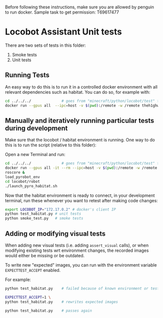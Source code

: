 Before following these instructions, make sure you are allowed by penguin to run docker.  Sample task to get permission: T69617477

# Locobot Assistant Unit tests

There are two sets of tests in this folder:

1. Smoke tests
2. Unit tests


## Running Tests

An easy way to do this is to run it in a controlled docker environment with all relevant dependencies such as habitat. You can do so, for example with:

```bash
cd ../../../              # goes from "minecraft/python/locobot/test" to the root of the repo
docker run --gpus all  --ipc=host -v $(pwd):/remote -w /remote theh1ghwayman/locobot-assistant:5.0 .circleci/locobot_tests.sh
```

## Manually and iteratively running particular tests during development

Make sure that the locobot / habitat environment is running.
One way to do this is to run the script (relative to this folder):

Open a new Terminal and run:

```bash
cd ../../../              # goes from "minecraft/python/locobot/test" to "minecraft/", i.e the root of the repo
docker run --gpus all -it --rm --ipc=host -v $(pwd):/remote -w /remote theh1ghwayman/locobot-assistant:5.0 bash
roscore &
load_pyrobot_env
cd locobot/robot
./launch_pyro_habitat.sh
```

Now that the habitat environment is ready to connect, in your development terminal, run these whenever you want to retest after making code changes:

```bash
export LOCOBOT_IP="172.17.0.2" # docker's client IP
python test_habitat.py # unit tests
python smoke_test.py   # smoke tests
```

## Adding or modifying visual tests

When adding new visual tests (i.e. adding `assert_visual` calls), or when modifying existing tests wrt environment changes, the recorded images would either be missing or be outdated.

To write new "expected" images, you can run with the environment variable `EXPECTTEST_ACCEPT` enabled.

For example:

```bash
python test_habitat.py    # failed because of known environment or test changes

EXPECTTEST_ACCEPT=1 \
python test_habitat.py    # rewrites expected images

python test_habitat.py    # passes again
```


